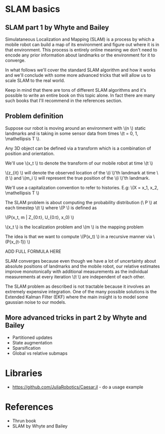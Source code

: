 # SLAM basics

## SLAM part 1 by Whyte and Bailey

Simulataneous Localization and Mapping (SLAM) is a process by which a mobile robot can build a map of its environment and figure out where it is in that environment. This process is entirely online meaning we don't need to encode any prior information about landmarks or the environment for it to converge.

In what follows we'll cover the standard SLAM algorithm and how it works and we'll conclude with some more advanced tricks that will allow us to scale SLAM to the real world.

Keep in mind that there are tons of different SLAM algorithms and it's possible to write an entire book on this topic alone. In fact there are many such books that I'll recommend in the references section.

## Problem definition

Suppose our robot is moving around an environment with \\(n \\) static landmarks and is taking in some sensor data from times \\(t = 0, 1, \mathellipsis  T \\).

Any 3D object can be defined via a transform which is a combination of position and orientation. 

We'll use \\(x_t \\) to denote the transform of our mobile robot at time \\(t \\)

\\(z_{it} \\) will denote the observed location of the \\(i \\)'th landmark at time \\(t \\) and \\(m_i \\) will represent the true position of the \\(i \\)'th landmark.

We'll use a capitalization convention to refer to histories. E.g: \\(X = x_1, x_2, \mathellipsis T \\)

The SLAM problem is about computing the probability distribution (\\ P \\) at each timestep \\(t \\) where \\(P \\) is defined as

\\(P(x_t, m | Z_{0:t}, U_{0:t}, x_0) \\)

\\(x_t \\) is the localization problem and \\(m \\) is the mapping problem

The idea is that we want to compute \\(P(x_t) \\) in a recursive manner via \\(P(x_{t-1}) \\) 

ADD FULL FORMULA HERE

SLAM converges because even though we have a lot of uncertainty about absolute positions of landmarks and the mobile robot, our relative estimates improve monotonically with additional measurements as the individual measurements at every iteration \\(t \\) are independent of each other.

The SLAM problem as described is not tractable because it involves an extremely expensive integration. One of the many possible solutions is the Extended Kalman Filter (EKF) where the main insight is to model some gaussian noise to our models.


## More advanced tricks in part 2 by Whyte and Bailey
 * Partitioned updates
 * State augmentation
 * Sparsification
 * Global vs relative submaps


# Libraries
* https://github.com/JuliaRobotics/Caesar.jl - do a usage example


# References
* Thrun book
* SLAM by Whyte and Bailey